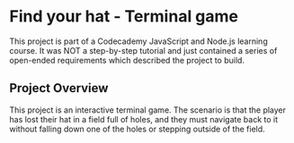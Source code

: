 # Find your hat - Terminal game

This project is part of a Codecademy JavaScript and Node.js learning course. It was NOT a step-by-step tutorial and just contained a series of open-ended requirements which described the project to build.

## Project Overview

This project is an interactive terminal game. The scenario is that the player has lost their hat in a field full of holes, and they must navigate back to it without falling down one of the holes or stepping outside of the field.